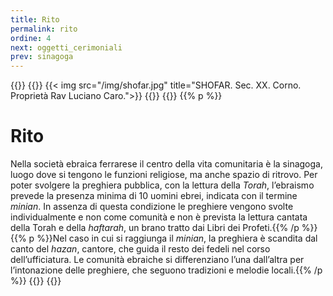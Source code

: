 ```yaml
---
title: Rito
permalink: rito
ordine: 4
next: oggetti_cerimoniali
prev: sinagoga
---
```


{{<row>}}
{{<column>}}
{{< img src="/img/shofar.jpg" title="SHOFAR. Sec. XX. Corno. Proprietà Rav Luciano Caro.">}}
{{</column>}}
{{<column>}}
{{% p %}}
# Rito

Nella società ebraica ferrarese il centro della vita comunitaria è la sinagoga, luogo dove si tengono le funzioni religiose, ma anche spazio di ritrovo.
Per poter svolgere la preghiera pubblica, con la lettura della *Torah*, l’ebraismo prevede la presenza minima di 10 uomini ebrei, indicata con il termine *minian*.
In assenza di questa condizione le preghiere vengono svolte individualmente e non come comunità e non è prevista la lettura cantata della Torah e della
*haftarah*, un brano tratto dai Libri dei Profeti.{{% /p %}}
{{% p %}}Nel caso in cui si raggiunga il *minian*, la preghiera è scandita dal canto del *hazan*, cantore, che guida il resto dei fedeli nel corso dell’ufficiatura. Le comunità
ebraiche si differenziano l’una dall’altra per l’intonazione delle preghiere, che seguono tradizioni e melodie locali.{{% /p %}}
{{</column>}}
{{</row>}}



